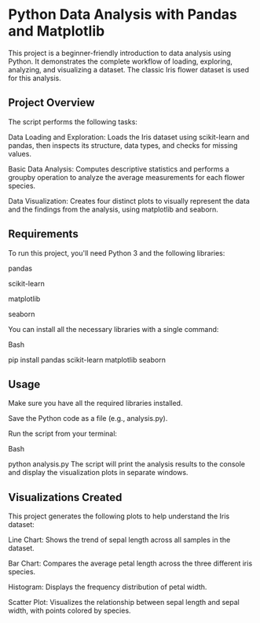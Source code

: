 # Python Data Analysis with Pandas and Matplotlib
This project is a beginner-friendly introduction to data analysis using Python. It demonstrates the complete workflow of loading, exploring, analyzing, and visualizing a dataset. The classic Iris flower dataset is used for this analysis.

## Project Overview
The script performs the following tasks:

Data Loading and Exploration: Loads the Iris dataset using scikit-learn and pandas, then inspects its structure, data types, and checks for missing values.

Basic Data Analysis: Computes descriptive statistics and performs a groupby operation to analyze the average measurements for each flower species.

Data Visualization: Creates four distinct plots to visually represent the data and the findings from the analysis, using matplotlib and seaborn.

## Requirements
To run this project, you'll need Python 3 and the following libraries:

pandas

scikit-learn

matplotlib

seaborn

You can install all the necessary libraries with a single command:

Bash

pip install pandas scikit-learn matplotlib seaborn
## Usage
Make sure you have all the required libraries installed.

Save the Python code as a file (e.g., analysis.py).

Run the script from your terminal:

Bash

python analysis.py
The script will print the analysis results to the console and display the visualization plots in separate windows.

## Visualizations Created
This project generates the following plots to help understand the Iris dataset:

Line Chart: Shows the trend of sepal length across all samples in the dataset.

Bar Chart: Compares the average petal length across the three different iris species.

Histogram: Displays the frequency distribution of petal width.

Scatter Plot: Visualizes the relationship between sepal length and sepal width, with points colored by species.
